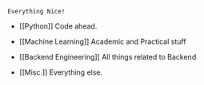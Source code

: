 	Everything Nice!

* [[Python]]
	Code ahead.
	
* [[Machine Learning]]
	Academic and Practical stuff

* [[Backend Engineering]]
	All things related to Backend

* [[Misc.]] 
	Everything else.




